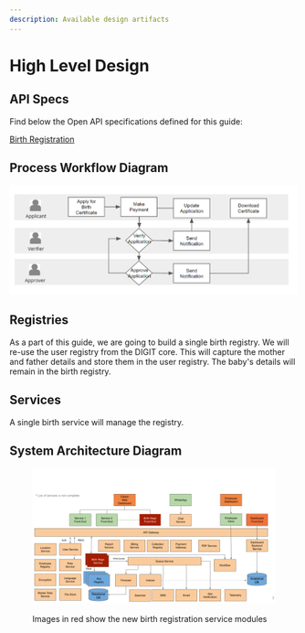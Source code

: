 ```yaml
---
description: Available design artifacts
---
```


# High Level Design

## API Specs

Find below the Open API specifications defined for this guide:

[Birth Registration](https://github.com/egovernments/DIGIT-OSS/blob/master/tutorials/backend-developer-guide/btr-services/birth-registration-api-spec.yaml)

## Process Workflow Diagram

![Basic workflow/swimlane diagram](<../../../../../.gitbook/assets/image (21) (1).png>)

## Registries

As a part of this guide, we are going to build a single birth registry. We will re-use the user registry from the DIGIT core. This will capture the mother and father details and store them in the user registry. The baby's details will remain in the birth registry.&#x20;

## Services

A single birth service will manage the registry.

## System Architecture Diagram

<figure><img src="../../../../../.gitbook/assets/Ideas (1).png" alt=""><figcaption><p>Images in red show the new birth registration service modules</p></figcaption></figure>

